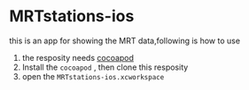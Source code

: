 # MRTstations-ios

 this is an app for showing the MRT data,following is how to use
1.  the resposity needs [cocoapod](https://cocoapods.org)  
2.  Install the `cocoapod` , then clone this resposity
3.  open the `MRTstations-ios.xcworkspace`
